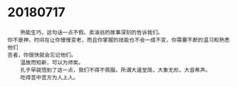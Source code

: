 # 20180717
		熟能生巧，这句话一点不假。卖油翁的故事深刻的告诉我们。
	你不是神，时间在让你慢慢变老，而且你掌握的技能也不会一成不变，你需要不断的温习和熟悉他们
	否者，你很快就会忘记他们。
		温故而知新，可以为师矣。
		孔子早就悟到了这一点，我们不得不佩服。所谓大道至简，大象无形，大音希声。
		吃得苦中苦方为人上人。
		